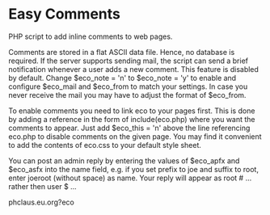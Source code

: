 # Easy Comments

PHP script to add inline comments to web pages.

Comments are stored in a flat ASCII data file. Hence, no database is 
required. If the server supports sending mail, the script can send a 
brief notification whenever a user adds a new comment. This feature 
is disabled by default. Change $eco_note = 'n' to $eco_note = 'y' to 
enable and configure $eco_mail and $eco_from to match your settings. 
In case you never receive the mail you may have to adjust the format 
of $eco_from.

To enable comments you need to link eco to your pages first. This is 
done by adding a reference in the form of include(eco.php) where you 
want the comments to appear. Just add $eco_this = 'n' above the line 
referencing eco.php to disable comments on the given page. You may 
find it convenient to add the contents of eco.css to your default 
style sheet.

You can post an admin reply by entering the values of $eco_apfx and 
$eco_asfx into the name field, e.g. if you set prefix to joe and 
suffix to root, enter joeroot (without space) as name. Your reply 
will appear as root # ... rather then user $ ...

phclaus.eu.org?eco

